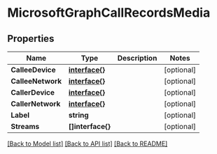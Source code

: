# MicrosoftGraphCallRecordsMedia

## Properties

Name | Type | Description | Notes
------------ | ------------- | ------------- | -------------
**CalleeDevice** | [**interface{}**](.md) |  | [optional] 
**CalleeNetwork** | [**interface{}**](.md) |  | [optional] 
**CallerDevice** | [**interface{}**](.md) |  | [optional] 
**CallerNetwork** | [**interface{}**](.md) |  | [optional] 
**Label** | **string** |  | [optional] 
**Streams** | **[]interface{}** |  | [optional] 

[[Back to Model list]](../README.md#documentation-for-models) [[Back to API list]](../README.md#documentation-for-api-endpoints) [[Back to README]](../README.md)


